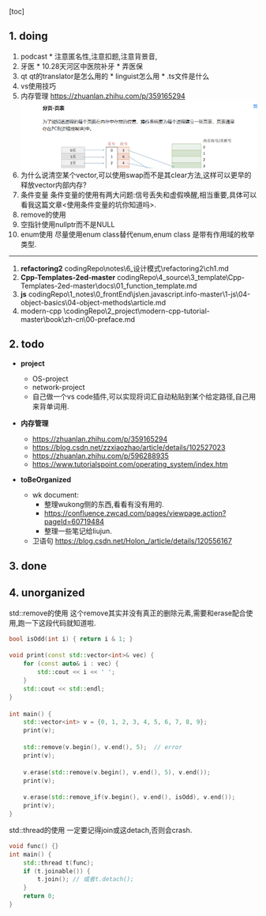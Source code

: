 [toc]
## 1. doing
  1. podcast
    * 注意匿名性,注意扣题,注意背景音,
  2. 牙医
    * 10.28天河区中医院补牙
    * 弄医保
  3. qt
    qt的translator是怎么用的
    * linguist怎么用
    * .ts文件是什么
  4. vs使用技巧
  6. 内存管理
    https://zhuanlan.zhihu.com/p/359165294
    ![Alt text](_imgs/image-1.png)
  7. 为什么说清空某个vector,可以使用swap而不是其clear方法,这样可以更早的释放vector内部内存?
  8. 条件变量
    条件变量的使用有两大问题:信号丢失和虚假唤醒,相当重要,具体可以看我这篇文章<使用条件变量的坑你知道吗>.
  9. remove的使用
  10. 空指针使用nullptr而不是NULL
  11. enum使用
      尽量使用enum class替代enum,enum class 是带有作用域的枚举类型.

  

--------------------------------------------------------

  1. **refactoring2** 
    codingRepo\notes\6_设计模式\refactoring2\ch1.md
  2. **Cpp-Templates-2ed-master**
    codingRepo\4_source\3_template\Cpp-Templates-2ed-master\docs\01_function_template.md
  3. **js**
    codingRepo\1_notes\0_frontEnd\js\en.javascript.info-master\1-js\04-object-basics\04-object-methods\article.md
  4. modern-cpp
    \codingRepo\2_project\modern-cpp-tutorial-master\book\zh-cn\00-preface.md
  
##  2. todo
  * **project**
    * OS-project
    * network-project
    * 自己做一个vs code插件,可以实现将词汇自动粘贴到某个给定路径,自己用来背单词用.

  * **内存管理**
    * https://zhuanlan.zhihu.com/p/359165294
    * https://blog.csdn.net/zzxiaozhao/article/details/102527023
    * https://zhuanlan.zhihu.com/p/596288935
    * https://www.tutorialspoint.com/operating_system/index.htm

  * **toBeOrganized**
    * wk document:
      * 整理wukong侧的东西,看看有没有用的. 
      * https://confluence.zwcad.com/pages/viewpage.action?pageId=60719484
      * 整理一些笔记给liujun.
    * 卫语句
        https://blog.csdn.net/Holon_/article/details/120556167

## 3. done

## 4. unorganized


std::remove的使用
这个remove其实并没有真正的删除元素,需要和erase配合使用,跑一下这段代码就知道啦.
```c++
bool isOdd(int i) { return i & 1; }

void print(const std::vector<int>& vec) {
    for (const auto& i : vec) {
        std::cout << i << ' ';
    }
    std::cout << std::endl;
}

int main() {
    std::vector<int> v = {0, 1, 2, 3, 4, 5, 6, 7, 8, 9};
    print(v);

    std::remove(v.begin(), v.end(), 5);  // error
    print(v);

    v.erase(std::remove(v.begin(), v.end(), 5), v.end());
    print(v);

    v.erase(std::remove_if(v.begin(), v.end(), isOdd), v.end());
    print(v);
}

```

std::thread的使用
一定要记得join或这detach,否则会crash.

```c++
void func() {}
int main() {
    std::thread t(func);
    if (t.joinable()) {
        t.join(); // 或者t.detach(); 
    }
    return 0;
}
```
